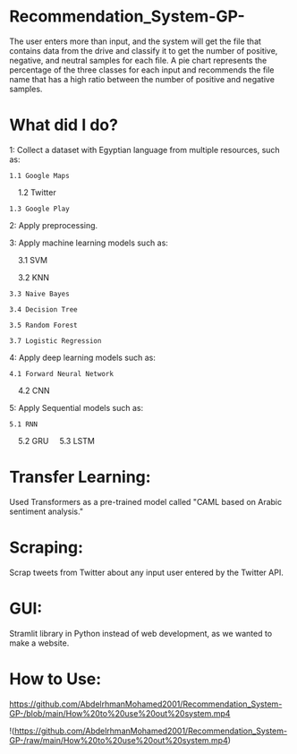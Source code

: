 # Recommendation_System-GP-
The user enters more than input, and the system will get the file that contains data from the drive and classify it to get the number of positive, negative, and neutral samples for each file. A pie chart represents the percentage of the three classes for each input and recommends the file name that has a high ratio between the number of positive and negative samples.
# What did I do?
1: Collect a dataset with Egyptian language from multiple resources, such as:


    1.1 Google Maps
   
    1.2 Twitter
   
    1.3 Google Play


2: Apply preprocessing.


3: Apply machine learning models such as:

    3.1 SVM
   
    3.2 KNN
   
    3.3 Naive Bayes
   
    3.4 Decision Tree
   
    3.5 Random Forest
   
    3.7 Logistic Regression


4: Apply deep learning models such as:
   
    4.1 Forward Neural Network
   
    4.2 CNN


5: Apply Sequential models such as:

   
    5.1 RNN
   
    5.2 GRU
   
    5.3 LSTM

# Transfer Learning:
Used Transformers as a pre-trained model called "CAML based on Arabic sentiment analysis."

# Scraping:
Scrap tweets from Twitter about any input user entered by the Twitter API.

# GUI:
Stramlit library in Python instead of web development, as we wanted to make a website.

# How to Use:
https://github.com/AbdelrhmanMohamed2001/Recommendation_System-GP-/blob/main/How%20to%20use%20out%20system.mp4

!(https://github.com/AbdelrhmanMohamed2001/Recommendation_System-GP-/raw/main/How%20to%20use%20out%20system.mp4)
